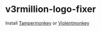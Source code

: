 # v3rmillion-logo-fixer

Install [Tampermonkey](https://www.tampermonkey.net/) or [Violentmonkey](https://violentmonkey.github.io/)
